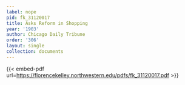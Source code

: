 ```yaml
---
label: nope
pid: fk_31120017
title: Asks Reform in Shopping
year: '1903'
author: Chicago Daily Tribune
order: '306'
layout: single
collection: documents
---
```



{{< embed-pdf url=https://florencekelley.northwestern.edu/pdfs/fk_31120017.pdf >}}